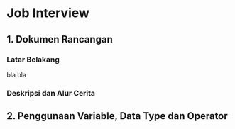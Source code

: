 # Job Interview

## 1. Dokumen Rancangan

### Latar Belakang
bla bla

### Deskripsi dan Alur Cerita

## 2. Penggunaan Variable, Data Type dan Operator
